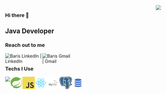 <img align="right" src="https://github-readme-stats.vercel.app/api?username=Baris0&theme=radical&show_icons=true">

### Hi there 👋

## Java Developer

### Reach out to me


[<img align="left" alt="Baris LinkedIn | LinkedIn" width="120px" src="https://camo.githubusercontent.com/a80d00f23720d0bc9f55481cfcd77ab79e141606829cf16ec43f8cacc7741e46/68747470733a2f2f696d672e736869656c64732e696f2f62616467652f4c696e6b6564496e2d3030373742353f7374796c653d666f722d7468652d6261646765266c6f676f3d6c696e6b6564696e266c6f676f436f6c6f723d7768697465" />][linkedin]

[<img align="left" alt="Baris Gmail | Gmail" width="97px" src="https://img.shields.io/badge/Gmail-D14836?style=for-the-badge&amp;logo=gmail&amp;logoColor=white" />][gmail]

<br />

### Techs I Use

<img align="left" src="https://cdn-icons-png.flaticon.com/512/226/226777.png" widht="40" height="40">
<img align="left" src="https://raw.githubusercontent.com/github/explore/80688e429a7d4ef2fca1e82350fe8e3517d3494d/topics/spring-boot/spring-boot.png" widht="40" height="40">
<img align="left" src="https://raw.githubusercontent.com/github/explore/80688e429a7d4ef2fca1e82350fe8e3517d3494d/topics/javascript/javascript.png" widht="40" height="40">
<img align="left" src="https://raw.githubusercontent.com/github/explore/80688e429a7d4ef2fca1e82350fe8e3517d3494d/topics/react/react.png" widht="40" height="40">
<img align="left" src="https://raw.githubusercontent.com/github/explore/80688e429a7d4ef2fca1e82350fe8e3517d3494d/topics/mysql/mysql.png" widht="40" height="40">
<img align="left" src="https://raw.githubusercontent.com/github/explore/80688e429a7d4ef2fca1e82350fe8e3517d3494d/topics/postgresql/postgresql.png" widht="40" height="40">
<img align="left" src="https://raw.githubusercontent.com/github/explore/80688e429a7d4ef2fca1e82350fe8e3517d3494d/topics/sql/sql.png" widht="40" height="40">
<br />
<br />




[linkedin]: https://www.linkedin.com/in/barisseckin/
[gmail]: mailto:barisseckin0@gmail.com

